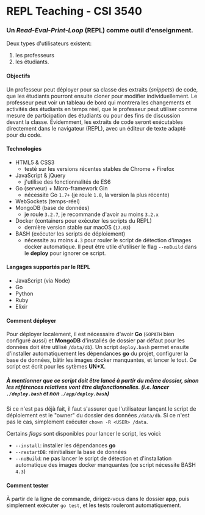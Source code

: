 # REPL Teaching - CSI 3540

### Un *Read-Eval-Print-Loop* (REPL) comme outil d'enseignment.

Deux types d'utilisateurs existent:

1. les professeurs
2. les étudiants.

#### Objectifs
Un professeur peut déployer pour sa classe des extraits (*snippets*) de code, que les étudiants pourront ensuite cloner pour modifier individuellement. Le professeur peut voir un tableau de bord qui montrera les changements et activités des étudiants en temps réel, que le professeur peut utiliser comme mesure de participation des étudiants ou pour des fins de discussion devant la classe. Évidemment, les extraits de code seront exécutables directement dans le navigateur (REPL), avec un éditeur de texte adapté pour du code.

#### Technologies
* HTML5 & CSS3
	* testé sur les versions récentes stables de Chrome + Firefox
* JavaScript & jQuery
	* j'utilise des fonctionnalités de ES6
* Go (serveur) + Micro-framework Gin
	* nécessite Go `1.7+` (je roule `1.8`, la version la plus récente)
* WebSockets (temps-réel)
* MongoDB (base de données)
	* je roule `3.2.7`, je recommande d'avoir au moins `3.2.x`
* Docker (containers pour exécuter les scripts du REPL)
	* dernière version stable sur macOS (`17.03`)
* BASH (exécuter les scripts de déploiement)
	* nécessite au moins `4.3` pour rouler le script de détection d'images docker automatique. Il peut être utile d'utiliser le flag `--noBuild` dans le **deploy** pour ignorer ce script.

#### Langages supportés par le REPL
* JavaScript (via Node)
* Go
* Python
* Ruby
* Elixir

#### Comment déployer
Pour déployer localement, il est nécessaire d'avoir **Go** (`GOPATH` bien configuré aussi) et **MongoDB** d'installés (le dossier par défaut pour les données doit être utilisé `/data/db`). Un script `deploy.bash` permet ensuite d'installer automatiquement les dépendances **go** du projet, configurer la base de données, bâtir les images docker manquantes, et lancer le tout. Ce script est écrit pour les sytèmes **UN*X**.

##### À mentionner que ce script doit être lancé à partir du même dossier, sinon les références relatives vont être disfonctionnelles. (i.e. lancer `./deploy.bash` et non `./app/deploy.bash`)

Si ce n'est pas déjà fait, il faut s'assurer que l'utilisateur lançant le script de déploiement est le "owner" du dossier des données `/data/db`. Si ce n'est pas le cas, simplement exécuter `chown -R <USER> /data`.

Certains *flags* sont disponibles pour lancer le script, les voici:
* `--install`: installer les dépendances **go**
* `--restartDB`: réinitialiser la base de données
* `--noBuild`: ne pas lancer le script de détection et d'installation automatique des images docker manquantes (ce script nécessite BASH `4.3`)


#### Comment tester
À partir de la ligne de commande, dirigez-vous dans le dossier **app**, puis simplement exécuter `go test`, et les tests rouleront automatiquement.
